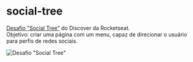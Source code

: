 # social-tree

<a href="https://app.rocketseat.com.br/discover/challenges/social-tree">Desafio "Social Tree"</a> do Discover da Rocketseat. <br>
Objetivo: criar uma página com um menu, capaz de direcionar o usuário para perfis de redes sociais. <br>

![Desafio "Social Tree"](https://github.com/rauzola/social-tree/blob/main/assets/social-tree.png)
